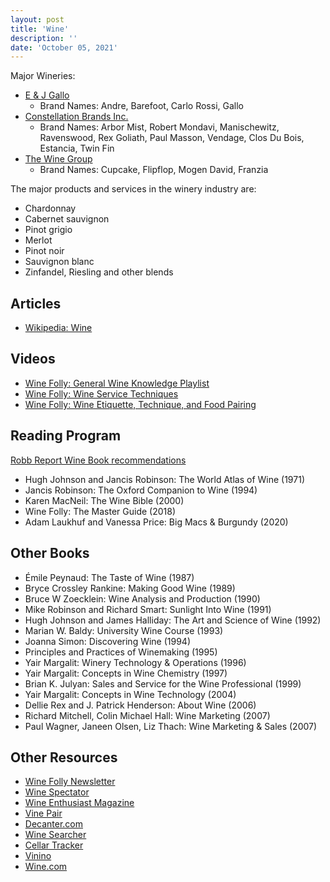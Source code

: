 ```yaml
---
layout: post
title: 'Wine'
description: ''
date: 'October 05, 2021'
---
```


Major Wineries:
* [E & J Gallo](https://en.wikipedia.org/wiki/E_%26_J_Gallo_Winery)
    * Brand Names: Andre, Barefoot, Carlo Rossi, Gallo
* [Constellation Brands Inc.](https://en.wikipedia.org/wiki/Constellation_Brands)
    * Brand Names: Arbor Mist, Robert Mondavi, Manischewitz, Ravenswood, Rex Goliath, Paul Masson, Vendage, Clos Du Bois, Estancia, Twin Fin
* [The Wine Group](https://en.wikipedia.org/wiki/The_Wine_Group)
    * Brand Names: Cupcake, Flipflop, Mogen David, Franzia

The major products and services in the winery industry are:
* Chardonnay
* Cabernet sauvignon
* Pinot grigio
* Merlot
* Pinot noir
* Sauvignon blanc
* Zinfandel, Riesling and other blends

## Articles
- [Wikipedia: Wine](https://en.wikipedia.org/wiki/Wine)

## Videos
- [Wine Folly: General Wine Knowledge Playlist](https://www.youtube.com/playlist?list=PLc_D-7JIibmT_prcceyF7C6AgDNP1IjpN)
- [Wine Folly: Wine Service Techniques](https://www.youtube.com/playlist?list=PLc_D-7JIibmQnDenAMAi1oLEsw0AoectB)
- [Wine Folly: Wine Etiquette, Technique, and Food Pairing](https://www.youtube.com/playlist?list=PLc_D-7JIibmRezSb1GWJVmMWfkL-sUCoA)

## Reading Program
[Robb Report Wine Book recommendations](https://robbreport.com/lifestyle/product-recommendations/best-wine-books-amazon-2913656/)
- Hugh Johnson and Jancis Robinson: The World Atlas of Wine (1971)
- Jancis Robinson: The Oxford Companion to Wine (1994)
- Karen MacNeil: The Wine Bible (2000)
- Wine Folly: The Master Guide (2018)
- Adam Laukhuf and Vanessa Price: Big Macs & Burgundy (2020)

## Other Books

- Émile Peynaud: The Taste of Wine (1987)
- Bryce Crossley Rankine: Making Good Wine (1989)
- Bruce W Zoecklein: Wine Analysis and Production (1990)
- Mike Robinson and Richard Smart: Sunlight Into Wine (1991)
- Hugh Johnson and James Halliday: The Art and Science of Wine (1992)
- Marian W. Baldy: University Wine Course (1993)
- Joanna Simon: Discovering Wine (1994)
- Principles and Practices of Winemaking (1995)
- Yair Margalit: Winery Technology & Operations (1996)
- Yair Margalit: Concepts in Wine Chemistry (1997)
- Brian K. Julyan: Sales and Service for the Wine Professional (1999)
- Yair Margalit: Concepts in Wine Technology (2004)
- Dellie Rex and J. Patrick Henderson: About Wine (2006)
- Richard Mitchell, Colin Michael Hall: Wine Marketing (2007)
- Paul Wagner, Janeen Olsen, Liz Thach: Wine Marketing & Sales (2007)

## Other Resources
- [Wine Folly Newsletter](https://winefolly.com/subscribe/)
- [Wine Spectator](https://www.winespectator.com/)
- [Wine Enthusiast Magazine](https://www.winemag.com/)
- [Vine Pair](https://vinepair.com/)
- [Decanter.com](https://www.decanter.com/)
- [Wine Searcher](https://www.wine-searcher.com/)
- [Cellar Tracker](https://www.cellartracker.com/)
- [Vinino](https://www.vivino.com/)
- [Wine.com](https://www.wine.com/)